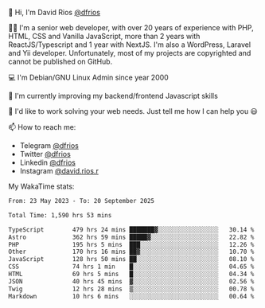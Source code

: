 👋 Hi, I'm David Rios [@dfrios](https://github.com/dfrios)

👨‍💻 I'm a senior web developer, with over 20 years of experience with PHP, HTML, CSS and Vanilla JavaScript, more than 2 years with ReactJS/Typescript and 1 year with NextJS. I'm also a WordPress, Laravel and Yii developer. Unfortunately, most of my projects are copyrighted and cannot be published on GitHub.

💻 I'm Debian/GNU Linux Admin since year 2000

🌱 I'm currently improving my backend/frontend Javascript skills

💞️ I'd like to work solving your web needs. Just tell me how I can help you 😃

📫 How to reach me:
* Telegram [@dfrios](https://t.me/dfrios)
* Twitter [@dfrios](https://twitter.com/dfrios)
* Linkedin [@dfrios](https://linkedin.com/in/dfrios)
* Instagram [@david.rios.r](https://instagram.com/david.rios.r)



My WakaTime stats:
<!--START_SECTION:waka-->

```txt
From: 23 May 2023 - To: 20 September 2025

Total Time: 1,590 hrs 53 mins

TypeScript        479 hrs 24 mins ███████▓░░░░░░░░░░░░░░░░░   30.14 %
Astro             362 hrs 59 mins █████▓░░░░░░░░░░░░░░░░░░░   22.82 %
PHP               195 hrs 5 mins  ███░░░░░░░░░░░░░░░░░░░░░░   12.26 %
Other             170 hrs 16 mins ██▓░░░░░░░░░░░░░░░░░░░░░░   10.70 %
JavaScript        128 hrs 50 mins ██░░░░░░░░░░░░░░░░░░░░░░░   08.10 %
CSS               74 hrs 1 min    █░░░░░░░░░░░░░░░░░░░░░░░░   04.65 %
HTML              69 hrs 5 mins   █░░░░░░░░░░░░░░░░░░░░░░░░   04.34 %
JSON              40 hrs 45 mins  ▓░░░░░░░░░░░░░░░░░░░░░░░░   02.56 %
Twig              12 hrs 28 mins  ▒░░░░░░░░░░░░░░░░░░░░░░░░   00.78 %
Markdown          10 hrs 6 mins   ░░░░░░░░░░░░░░░░░░░░░░░░░   00.64 %
```

<!--END_SECTION:waka-->
